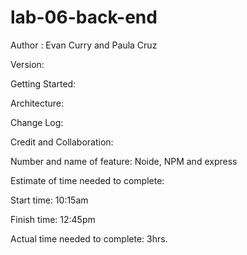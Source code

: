 
# lab-06-back-end

Author : Evan Curry and Paula Cruz

Version:

Getting Started: 

Architecture: 

Change Log:

Credit and Collaboration:

Number and name of feature: Noide, NPM and express

Estimate of time needed to complete: 

Start time: 10:15am

Finish time: 12:45pm

Actual time needed to complete: 3hrs.



